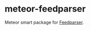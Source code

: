 meteor-feedparser
=================

Meteor smart package for [Feedparser](https://github.com/danmactough/node-feedparser).
